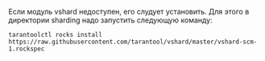 Если модуль vshard недоступен, его слудует установить. Для этого в директории sharding надо запустить следующую команду:

```
tarantoolctl rocks install https://raw.githubusercontent.com/tarantool/vshard/master/vshard-scm-1.rockspec
```
